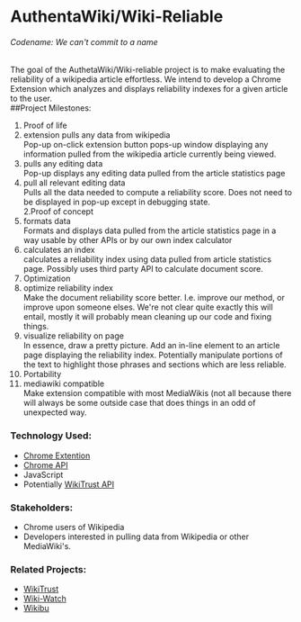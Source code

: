 # AuthentaWiki/Wiki-Reliable  
###### Codename: We can't commit to a name  

The goal of the AuthetaWiki/Wiki-reliable project is to make evaluating the reliability of a wikipedia article effortless. We intend to develop a Chrome Extension which analyzes and displays reliability indexes for a given article to the user.  
##Project Milestones:  
1. Proof of life  
  1. extension pulls any data from wikipedia  
    Pop-up on-click extension button pops-up window displaying any information pulled from the wikipedia article currently being viewed.  
  2. pulls any editing data  
    Pop-up displays any editing data pulled from the article statistics page  
  3. pull all relevant editing data  
    Pulls all the data needed to compute a reliability score. Does not need to be displayed in pop-up except in debugging state.  
2.Proof of concept  
  1. formats data  
    Formats and displays data pulled from the article statistics page in a way usable by other APIs or by our own index calculator  
  2. calculates an index  
    calculates a reliability index using data pulled from article statistics page. Possibly uses third party API to calculate document score.  
3. Optimization  
  1. optimize reliability index  
    Make the document reliability score better. I.e. improve our method, or improve upon someone elses. We're not clear quite exactly this will   entail, mostly it will probably mean cleaning up our code and fixing things.
  2. visualize reliability on page  
    In essence, draw a pretty picture. Add an in-line element to an article page displaying the reliability index. Potentially manipulate portions of the text to highlight those phrases and sections which are less reliable.  
4. Portability  
  1. mediawiki compatible   
    Make extension compatible with most MediaWikis (not all because there will always be some outside case that does things in an odd of unexpected way.  

 
### Technology Used:  
- [Chrome Extention](http://developer.chrome.com/extensions/index.html)
- [Chrome API](http://developer.chrome.com/extensions/api_index.html)
- JavaScript
- Potentially [WikiTrust API](http://www.wikitrust.net/vandalism-api)

### Stakeholders:  
- Chrome users of Wikipedia
- Developers interested in pulling data from Wikipedia or other MediaWiki's.

### Related Projects:  
- [WikiTrust](http://www.wikitrust.net/)
- [Wiki-Watch](http://en.wiki-watch.de/)
- [Wikibu](http://www.wikibu.ch/)
